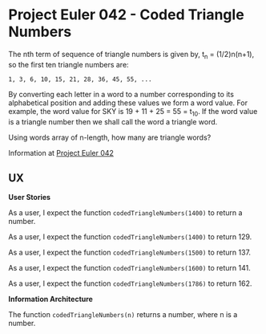 # Project Euler 042 - Coded Triangle Numbers

The nth term of sequence of triangle numbers is given by, t<sub>n</sub> = (1/2)n(n+1), so the first ten triangle numbers are:

    1, 3, 6, 10, 15, 21, 28, 36, 45, 55, ...

By converting each letter in a word to a number corresponding to its alphabetical position and adding these values we form a word value.  For example, the word value for SKY is 19 + 11 + 25 = 55 = t<sub>10</sub>.  If the word value is a triangle number then we shall call the word a triangle word.

Using words array of n-length, how many are triangle words?

Information at [Project Euler 042](https://projecteuler.net/problem=42)

## UX

**User Stories**

As a user, I expect the function `codedTriangleNumbers(1400)` to return a number.

As a user, I expect the function `codedTriangleNumbers(1400)` to return 129.

As a user, I expect the function `codedTriangleNumbers(1500)` to return 137.

As a user, I expect the function `codedTriangleNumbers(1600)` to return 141.

As a user, I expect the function `codedTriangleNumbers(1786)` to return 162.

**Information Architecture**

The function `codedTriangleNumbers(n)` returns a number, where n is a number.